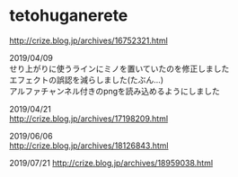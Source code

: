 # tetohuganerete
http://crize.blog.jp/archives/16752321.html  

2019/04/09  
せり上がりに使うラインにミノを置いていたのを修正しました  
エフェクトの誤認を減らしました(たぶん…)  
アルファチャンネル付きのpngを読み込めるようにしました  
  
2019/04/21  
http://crize.blog.jp/archives/17198209.html  
  
2019/06/06  
http://crize.blog.jp/archives/18126843.html  
  
2019/07/21
http://crize.blog.jp/archives/18959038.html